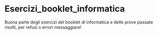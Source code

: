 # Esercizi_booklet_informatica
Buona parte degli esercizi del booklet di informatica e delle prove passate risolti, per refusi o errori messaggiare!
